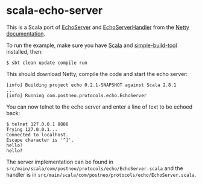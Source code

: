 # scala-echo-server

This is a Scala port of [EchoServer](http://docs.jboss.org/netty/3.2/xref/org/jboss/netty/example/echo/EchoServer.html)
and [EchoServerHandler](http://docs.jboss.org/netty/3.2/xref/org/jboss/netty/example/echo/EchoServerHandler.html) from
the [Netty documentation](http://www.jboss.org/netty/documentation).

To run the example, make sure you have [Scala](http://www.scala-lang.org/) and [simple-build-tool](http://code.google.com/p/simple-build-tool/)
installed, then:

    $ sbt clean update compile run

This should download Netty, compile the code and start the echo server:

    [info] Building project echo 0.2.1-SNAPSHOT against Scala 2.8.1
    ...
    [info] Running com.postneo.protocols.echo.EchoServer

You can now telnet to the echo server and enter a line of text to be echoed back:

    $ telnet 127.0.0.1 8888
    Trying 127.0.0.1...
    Connected to localhost.
    Escape character is '^]'.
    hello?
    hello?

The server implementation can be found in `src/main/scala/com/postneo/protocols/echo/EchoServer.scala` and
the handler is in `src/main/scala/com/postneo/protocols/echo/EchoServer.scala`.
